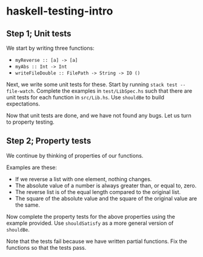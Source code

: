 # haskell-testing-intro

## Step 1; Unit tests

We start by writing three functions:

- `myReverse :: [a] -> [a]`
- `myAbs :: Int -> Int`
- `writeFileDouble :: FilePath -> String -> IO ()`

Next, we write some unit tests for these.
Start by running `stack test --file-watch`.
Complete the examples in `test/LibSpec.hs` such that there are unit tests for each function in `src/Lib.hs`.
Use `shouldBe` to build expectations.

Now that unit tests are done, and we have not found any bugs.
Let us turn to property testing.

## Step 2; Property tests

We continue by thinking of properties of our functions.

Examples are these:

- If we reverse a list with one element, nothing changes.
- The absolute value of a number is always greater than, or equal to, zero.
- The reverse list is of the equal length compared to the original list.
- The square of the absolute value and the square of the original value are the same.

Now complete the property tests for the above properties using the example provided.
Use `shouldSatisfy` as a more general version of `shouldBe`.

Note that the tests fail because we have written partial functions.
Fix the functions so that the tests pass.
